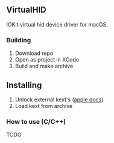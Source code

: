 ## VirtualHID
IOKit virtual hid device driver for macOS.

### Building
1. Download repo
2. Open as project in XCode
3. Build and make archive

## Installing
1. Unlock external kext's (<a href="https://developer.apple.com/documentation/apple-silicon/installing-a-custom-kernel-extension">apple docs</a>)
2. Load kext from archive

### How to use (C/C++)
TODO
